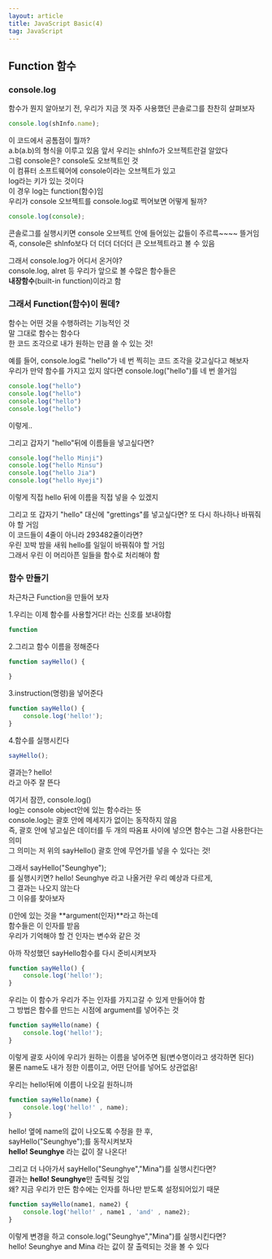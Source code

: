 ```yaml
---
layout: article
title: JavaScript Basic(4)
tag: JavaScript
---
```

## Function 함수

### console.log
함수가 뭔지 알아보기 전, 우리가 지금 껏 자주 사용했던 콘솔로그를 찬찬히 살펴보자  
```js
console.log(shInfo.name);
```
이 코드에서 공톰점이 뭘까?  
a.b(a.b)의 형식을 이루고 있음
앞서 우리는 shInfo가 오브젝트란걸 알았다  
그럼 console은? console도 오브젝트인 것  
이 컴퓨터 소프트웨어에 console이라는 오브젝트가 있고  
log라는 키가 있는 것이다  
이 경우 log는 function(함수)임  
우리가 console 오브젝트를 console.log로 찍어보면 어떻게 될까?
```js
console.log(console);
```
콘솔로그를 실행시키면 console 오브젝트 안에 들어있는 값들이
주르륵~~~~ 뜰거임  
즉, console은 shInfo보다 더 더더 더더더 큰 오브젝트라고 볼 수 있음  

그래서 console.log가 어디서 온거야?  
console.log, alret 등 우리가 앞으로 볼 수많은 함수들은  
**내장함수**(built-in function)이라고 함  

### 그래서 Function(함수)이 뭔데?
함수는 어떤 것을 수행하려는 기능적인 것  
말 그대로 함수는 함수다  
한 코드 조각으로 내가 원하는 만큼 쓸 수 있는 것!  

예를 들어, console.log로 "hello"가 네 번 찍히는 코드 조각을 갖고싶다고 해보자  
우리가 만약 함수를 가지고 있지 않다면 console.log("hello")를 네 번 쓸거임  
```js
console.log("hello")
console.log("hello")
console.log("hello")
console.log("hello")
```
이렇게..

그리고 갑자기 "hello"뒤에 이름들을 넣고싶다면?  
```js
console.log("hello Minji")
console.log("hello Minsu")
console.log("hello Jia")
console.log("hello Hyeji")
```
이렇게 직접 hello 뒤에 이름을 직접 넣을 수 있겠지  

그리고 또 갑자기 "hello" 대신에 "grettings"를 넣고싶다면?
또 다시 하나하나 바꿔줘야 할 거임  
이 코드들이 4줄이 아니라 293482줄이라면?  
우린 꼬박 밤을 새워 hello를 일일이 바꿔줘야 할 거임  
그래서 우린 이 머리아픈 일들을 함수로 처리해야 함

### 함수 만들기
차근차근 Function을 만들어 보자  

  
1.우리는 이제 함수를 사용할거다! 라는 신호를 보내야함  
```js
function
```

2.그리고 함수 이름을 정해준다
```js
function sayHello() {

}
```  
  
3.instruction(명령)을 넣어준다
```js
function sayHello() {
    console.log('hello!');
}
```

4.함수를 실행시킨다
```js
sayHello();
```

결과는?
hello!  
라고 아주 잘 뜬다

여기서 잠깐,
console.log()  
log는 console object안에 있는 함수라는 뜻  
console.log는 괄호 안에 메세지가 없이는 동작하지 않음  
즉, 괄호 안에 넣고싶은 데이터를 두 개의 따옴표 사이에 넣으면 함수는 그걸 사용한다는 의미  
그 의미는 저 위의 sayHello() 괄호 안에 무언가를 넣을 수 있다는 것!  

그래서 sayHello("Seunghye");  
를 실행시키면?
hello! Seunghye 라고 나올거란 우리 예상과 다르게,  
그 결과는 나오지 않는다  
그 이유를 찾아보자  

()안에 있는 것을 **argument(인자)**라고 하는데  
함수들은 이 인자를 받음  
우리가 기억해야 할 건 인자는 변수와 같은 것  

아까 작성했던 sayHello함수를 다시 준비시켜보자
```js
function sayHello() {
    console.log('hello!');
}
```
우리는 이 함수가 우리가 주는 인자를 가지고갈 수 있게 만들어야 함  
그 방법은 함수를 만드는 시점에 argument를 넣어주는 것
```js
function sayHello(name) {
    console.log('hello!');
}
```
이렇게 괄호 사이에 우리가 원하는 이름을 넣어주면 됨(변수명이라고 생각하면 된다)  
물론 name도 내가 정한 이름이고, 어떤 단어를 넣어도 상관없음!  

우리는 hello!뒤에 이름이 나오길 원하니까  
```js
function sayHello(name) {
    console.log('hello!' , name);
}
```
hello! 옆에 name의 값이 나오도록 수정을 한 후,  
sayHello("Seunghye");를 동작시켜보자  
**hello! Seunghye** 라는 값이 잘 나온다!

그리고 더 나아가서
sayHello("Seunghye","Mina")를 실행시킨다면?  
결과는 **hello! Seunghye**만 출력될 것임  
왜? 지금 우리가 만든 함수에는 인자를 하나만 받도록 설정되어있기 때문

```js
function sayHello(name1, name2) {
    console.log('hello!' , name1 , 'and' , name2);
}
```
이렇게 변경을 하고 console.log("Seunghye","Mina")를 실행시킨다면?  
hello! Seunghye and Mina 라는 값이 잘 출력되는 것을 볼 수 있다  